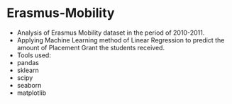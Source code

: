 # Erasmus-Mobility

- Analysis of Erasmus Mobility dataset in the period of 2010-2011.
- Applying Machine Learning method of Linear Regression to predict the amount of Placement Grant the students received.
- Tools used:
 - pandas
 - sklearn
 - scipy
 - seaborn
 - matplotlib

